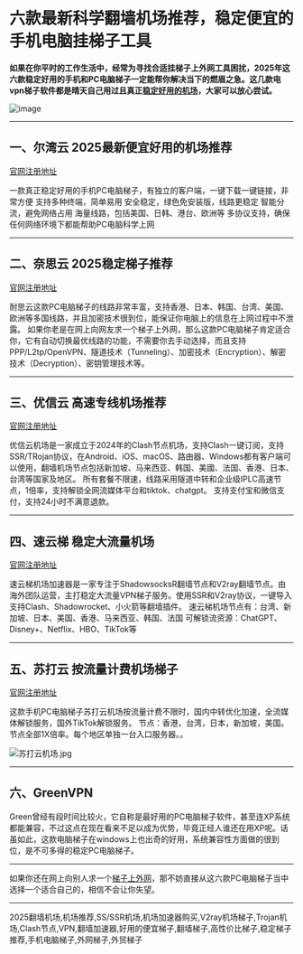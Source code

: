 # 六款最新科学翻墙机场推荐，稳定便宜的手机电脑挂梯子工具


**如果在你平时的工作生活中，经常为寻找合适挂梯子上外网工具困扰，2025年这六款稳定好用的手机和PC电脑梯子一定能帮你解决当下的燃眉之急。这几款电vpn梯子软件都是晴天自己用过且真正[稳定好用的机场](https://2025vpn.gitbook.io/vpn-02)，大家可以放心尝试。**

![image](https://www.cnvintage.org/assets/files/2025-03-01/1740802966-347655-image.png)


-----
## 一、尔湾云 2025最新便宜好用的机场推荐
[官网注册地址](https://go.1vpn.cc/ewan)

一款真正稳定好用的手机PC电脑梯子，有独立的客户端，一键下载一键链接，非常方便
支持多种终端，简单易用
安全稳定，绿色免安装版，线路更稳定
智能分流，避免网络占用
海量线路，包括美国、日韩、港台、欧洲等
多协议支持，确保任何网络环境下都能帮助PC电脑科学上网

-----
## 二、奈思云 2025稳定梯子推荐
[官网注册地址](https://go.1vpn.cc/nisi)

耐思云这款PC电脑梯子的线路非常丰富，支持香港、日本、韩国、台湾、美国、欧洲等多国线路，并且加密技术很到位，能保证你电脑上的信息在上网过程中不泄露。
如果你老是在网上向网友求一个梯子上外网，那么这款PC电脑梯子肯定适合你，它有自动切换最优线路的功能，不需要你去手动选择，而且支持PPP/L2tp/OpenVPN、隧道技术（Tunneling）、加密技术（Encryption）、解密技术（Decryption）、密钥管理技术等。

-----

## 三、优信云 高速专线机场推荐
[官网注册地址](https://go.1vpn.cc/uxin)

优信云机场是一家成立于2024年的Clash节点机场，支持Clash一键订阅，支持SSR/TRojan协议，在Android、iOS、macOS、路由器、Windows都有客户端可以使用，翻墙机场节点包括新加坡、马来西亚、韩国、美國、法国、香港、日本、台湾等国家及地区。
所有套餐不限速，线路采用隧道中转和企业级IPLC高速节点，1倍率，支持解锁全网流媒体平台和tiktok、chatgpt。
支持支付宝和微信支付，支持24小时不满意退款。

---

## 四、速云梯 稳定大流量机场
[官网注册地址](https://go.1vpn.cc/suyu)

速云梯机场加速器是一家专注于ShadowsocksR翻墙节点和V2ray翻墙节点。由海外团队运营，主打稳定大流量VPN梯子服务。使用SSR和V2ray协议，一键导入支持Clash、Shadowrocket、小火箭等翻墙插件。
速云梯机场节点有：台湾、新加坡、日本、美国、香港、马来西亚、韩国、法国
可解锁流资源：ChatGPT、Disney+、Netflix、HBO、TikTok等

---
## 五、苏打云 按流量计费机场梯子
[官网注册地址](https://go.1vpn.cc/soda)

这款手机PC电脑梯子苏打云机场按流量计费不限时，国内中转优化加速，全流媒体解锁服务，国外TikTok解锁服务。
节点：香港，台湾，日本，新加坡，美国。节点全部1X倍率。每个地区单独一台入口服务器。。

![苏打云机场.jpg](https://s2.loli.net/2024/02/20/ywae2U3rYLPuOZR.jpg)

-----

## 六、GreenVPN
Green曾经有段时间比较火，它自称是最好用的PC电脑梯子软件，甚至连XP系统都能兼容，不过这点在现在看来不足以成为优势，毕竟正经人谁还在用XP呢。话虽如此，这款电脑梯子在windows上也出奇的好用，系统兼容性方面做的很到位，是不可多得的稳定PC电脑梯子。


-----

如果你还在网上向别人求一个[梯子上外网](https://github.com/AlipJJ/tizi)，那不妨直接从这六款PC电脑梯子当中选择一个适合自己的，相信不会让你失望。

---

2025翻墙机场,机场推荐,SS/SSR机场,机场加速器购买,V2ray机场梯子,Trojan机场,Clash节点,VPN,翻墙加速器,好用的便宜梯子,翻墙梯子,高性价比梯子,稳定梯子推荐,手机电脑梯子,外网梯子,外贸梯子

